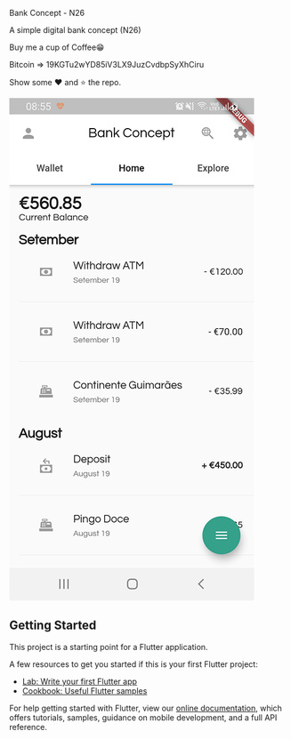 Bank Concept - N26

A simple digital bank concept (N26)

Buy me a cup of Coffee😁

Bitcoin => 19KGTu2wYD85iV3LX9JuzCvdbpSyXhCiru

Show some ❤️ and ⭐️ the repo.


![Alt text](https://github.com/rafaelbanhos/bank-concept/blob/master/assets/images/print2.png)

## Getting Started

This project is a starting point for a Flutter application.

A few resources to get you started if this is your first Flutter project:

- [Lab: Write your first Flutter app](https://flutter.dev/docs/get-started/codelab)
- [Cookbook: Useful Flutter samples](https://flutter.dev/docs/cookbook)

For help getting started with Flutter, view our
[online documentation](https://flutter.dev/docs), which offers tutorials,
samples, guidance on mobile development, and a full API reference.
